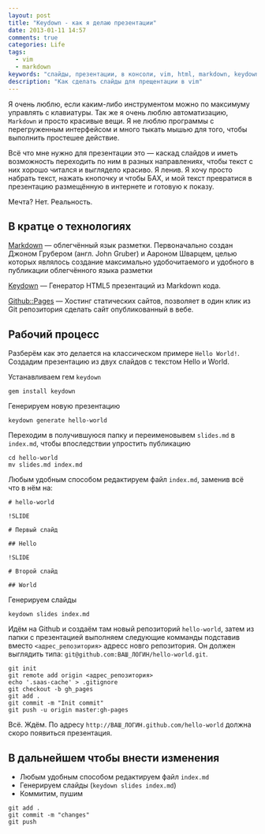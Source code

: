 ```yaml
---
layout: post
title: "Keydown - как я делаю презентации"
date: 2013-01-11 14:57
comments: true
categories: Life
tags:
  - vim
  - markdown
keywords: "слайды, презентации, в консоли, vim, html, markdown, keydown, github"
description: "Как сделать слайды для прещентации в vim"
---
```


Я очень люблю, если каким-либо инструментом можно по максимуму управлять с клавиатуры. Так же я очень люблю автоматизацию, `Markdown` и просто красивые вещи. Я не люблю программы с перегруженным интерфейсом и много тыкать мышью для того, чтобы выполнить простешее действие.

Всё что мне нужно для презентации это — каскад слайдов и иметь возможность переходить по ним в разных направлениях, чтобы текст с них хорошо читался и выглядело красиво. Я ленив. Я хочу просто набрать текст, нажать кнопочку и чтобы БАХ, и мой текст превратися в презентацию размещённую в интернете и готовую к показу.

Мечта? Нет. Реальность.

<!-- more -->

## В кратце о технологиях

[Markdown](http://daringfireball.net/projects/markdown/) — облегчённый язык разметки. Первоначально создан Джоном Грубером (англ. John Gruber) и Аароном Шварцем, целью которых являлось создание максимально удобочитаемого и удобного в публикации облегчённого языка разметки

[Keydown](https://github.com/infews/keydown) — Генератор HTML5 презентаций из Markdown кода.

[Github::Pages](http://pages.github.com/) — Хостинг статических сайтов, позволяет в один клик из Git репозитория сделать сайт опубликованный в вебе.

## Рабочий процесс

Разберём как это делается на классическом примере `Hello World!`. Создадим презентацию из двух слайдов c текстом Hello и World.

Устанавливаем гем `keydown`

```
gem install keydown
```

Генерируем новую презентацию

```
keydown generate hello-world
```

Переходим в получившуюся папку и переименовывем `slides.md` в `index.md`, чтобы впоследствии упростить публикацию

```
cd hello-world
mv slides.md index.md
```

Любым удобным способом редактируем файл `index.md`, заменив всё что в нём на:

```
# hello-world

!SLIDE

# Первый слайд

## Hello

!SLIDE

# Второй слайд

## World
```

Генерируем слайды

```
keydown slides index.md
```

Идём на Github и создаём там новый репозиторий `hello-world`, затем из папки с презентацией выполняем следующие комманды подставив вместо `<адрес_репозитория>` адресс новго репозитория. Он должен выглядить типа: `git@github.com:ВАШ_ЛОГИН/hello-world.git`.

```
git init
git remote add origin <адрес_репозитория>
echo '.saas-cache' > .gitignore
git checkout -b gh_pages
git add .
git commit -m "Init commit"
git push -u origin master:gh-pages
```

Всё. Ждём. По адресу `http://ВАШ_ЛОГИН.github.com/hello-world` должна скоро появиться презентация.

## В дальнейшем чтобы внести изменения

* Любым удобным способом редактируем файл `index.md`
* Генерируем слайды (`keydown slides index.md`)
* Коммитим, пушим

```
git add .
git commit -m "changes"
git push
```
